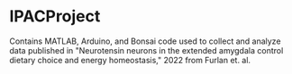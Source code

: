 # IPACProject
Contains MATLAB, Arduino, and Bonsai code used to collect and analyze data published in "Neurotensin neurons in the extended amygdala control dietary choice and energy homeostasis," 2022 from Furlan et. al.
